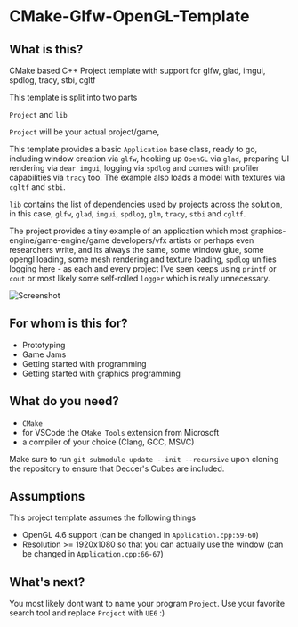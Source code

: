 # CMake-Glfw-OpenGL-Template

## What is this?

CMake based C++ Project template with support for glfw, glad, imgui, spdlog, tracy, stbi, cgltf

This template is split into two parts

`Project` and `lib`

`Project` will be your actual project/game,

This template provides a basic `Application` base class, ready to go, including window creation via `glfw`, hooking up `OpenGL` via `glad`, preparing UI rendering via `dear imgui`, logging via `spdlog` and comes with profiler capabilities via `tracy` too. The example also loads a model with textures via `cgltf` and `stbi`.

`lib` contains the list of dependencies used by projects across the solution, in this case, `glfw`, `glad`, `imgui`, `spdlog`, `glm`, `tracy`, `stbi` and `cgltf`.

The project provides a tiny example of an application which most graphics-engine/game-engine/game developers/vfx artists or perhaps even researchers write, and its always the same, some window glue, some opengl loading,
some mesh rendering and texture loading, `spdlog` unifies logging here - as each and every project I've seen keeps using `printf` or `cout` or most likely some self-rolled `logger` which is really unnecessary.

![Screenshot](screenshots/screenshot.png)

## For whom is this for?

- Prototyping
- Game Jams
- Getting started with programming
- Getting started with graphics programming

## What do you need?

- `CMake`
- for VSCode the `CMake Tools` extension from Microsoft
- a compiler of your choice (Clang, GCC, MSVC)

Make sure to run `git submodule update --init --recursive` upon cloning the repository to ensure that Deccer's Cubes are included.

## Assumptions

This project template assumes the following things

- OpenGL 4.6 support (can be changed in `Application.cpp:59-60`)
- Resolution >= 1920x1080 so that you can actually use the window (can be changed in `Application.cpp:66-67`)

## What's next?

You most likely dont want to name your program `Project`. Use your favorite search tool and replace `Project` with `UE6` :)
